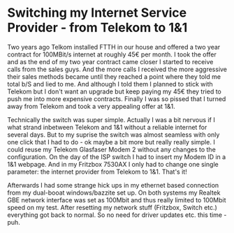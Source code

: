 # Switching my Internet Service Provider - from Telekom to 1&1
Two years ago Telkom installed FTTH in our house and offered a two year contract for 100MBit/s internet at roughly 45€ per month. I took the offer and as the end of my two year contract came closer I started to receive calls from the sales guys. And the more calls I received the more aggressive their sales methods became until they reached a point where they told me total b/S and lied to me. And although I told them I planned to stick with Telekom but I don't want an upgrade but keep paying my 45€ they tried to push me into more expensive contracts. Finally I was so pissed that I turned away from Telekom and took a very appealing offer at 1&1. 

Technically the switch was super simple. Actually I was a bit nervous if I what strand inbetween Telekom and 1&1 without a reliable internet for several days. But to my suprise the switch was almost seamless with only one click that I had to do - ok maybe a bit more but really really simple.
I could reuse my Telekom Glasfaser Modem 2 without any changes to the configuration. On the day of the ISP switch I had to insert my Modem ID in a 1&1 webpage. And in my Fritzbox 7530AX I only had to change one single parameter: the internet provider from Telekom to 1&1. That's it! 

Afterwards I had some strange hick ups in my ethernet based connection from my dual-booat windows/bazzite set up. On both systems my Realtek GBE network interface was set as 100Mbit and thus really limited to 100Mbit speed on my test. After resetting my network stuff (Fritzbox, Switch etc.) everything got back to normal. So no need for driver updates etc. this time - puh.
